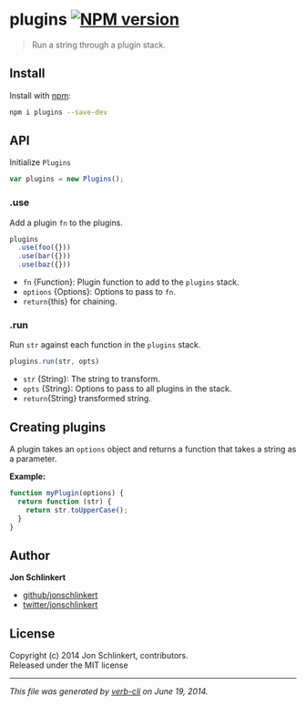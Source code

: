 # plugins [![NPM version](https://badge.fury.io/js/plugins.png)](http://badge.fury.io/js/plugins)

> Run a string through a plugin stack.

## Install
Install with [npm](npmjs.org):

```bash
npm i plugins --save-dev
```

## API

Initialize `Plugins`

```js
var plugins = new Plugins();
```
  


### .use

Add a plugin `fn` to the plugins.

```js
plugins
  .use(foo({}))
  .use(bar({}))
  .use(baz({}))
```

* `fn` {Function}: Plugin function to add to the `plugins` stack. 
* `options` {Options}: Options to pass to `fn`.  
* `return`{this} for chaining. 


### .run

Run `str` against each function in the `plugins` stack.

```js
plugins.run(str, opts)
```

* `str` {String}: The string to transform. 
* `opts` {String}: Options to pass to all plugins in the stack.  
* `return`{String} transformed string.


## Creating plugins

A plugin takes an `options` object and returns a function that takes a string as a parameter.

**Example:**

```js
function myPlugin(options) {
  return function (str) {
    return str.toUpperCase();
  }
}
```

## Author

**Jon Schlinkert**
 
+ [github/jonschlinkert](https://github.com/jonschlinkert)
+ [twitter/jonschlinkert](http://twitter.com/jonschlinkert) 

## License
Copyright (c) 2014 Jon Schlinkert, contributors.  
Released under the MIT license

***

_This file was generated by [verb-cli](https://github.com/assemble/verb-cli) on June 19, 2014._